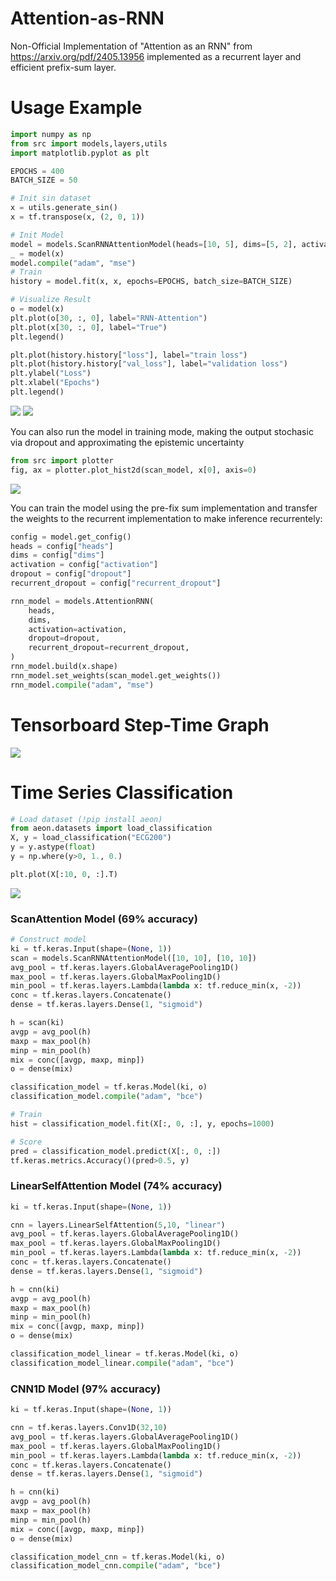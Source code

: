 # Attention-as-RNN
Non-Official Implementation of "Attention as an RNN" from https://arxiv.org/pdf/2405.13956 implemented as a recurrent layer and efficient prefix-sum layer. 

# Usage Example


```python
import numpy as np 
from src import models,layers,utils 
import matplotlib.pyplot as plt 

EPOCHS = 400
BATCH_SIZE = 50

# Init sin dataset 
x = utils.generate_sin()
x = tf.transpose(x, (2, 0, 1))

# Init Model
model = models.ScanRNNAttentionModel(heads=[10, 5], dims=[5, 2], activation="silu", concat_heads=False)
_ = model(x)
model.compile("adam", "mse")
# Train 
history = model.fit(x, x, epochs=EPOCHS, batch_size=BATCH_SIZE)

# Visualize Result 
o = model(x)
plt.plot(o[30, :, 0], label="RNN-Attention")
plt.plot(x[30, :, 0], label="True")
plt.legend()

plt.plot(history.history["loss"], label="train loss")
plt.plot(history.history["val_loss"], label="validation loss")
plt.ylabel("Loss")
plt.xlabel("Epochs")
plt.legend()
```

![](https://github.com/claCase/Attention-as-RNN/blob/main/figures/output.png)
![](https://github.com/claCase/Attention-as-RNN/blob/main/figures/loss_train.png)


You can also run the model in training mode, making the output stochasic via dropout and approximating the epistemic uncertainty 

```python
from src import plotter
fig, ax = plotter.plot_hist2d(scan_model, x[0], axis=0)
```

![](https://github.com/claCase/Attention-as-RNN/blob/main/figures/output_stochastic.png)

You can train the model using the pre-fix sum implementation and transfer the weights to the recurrent implementation to make inference recurrentely:
```python
config = model.get_config()
heads = config["heads"]
dims = config["dims"]
activation = config["activation"]
dropout = config["dropout"]
recurrent_dropout = config["recurrent_dropout"]

rnn_model = models.AttentionRNN(
    heads,
    dims,
    activation=activation,
    dropout=dropout,
    recurrent_dropout=recurrent_dropout,
)
rnn_model.build(x.shape)
rnn_model.set_weights(scan_model.get_weights())
rnn_model.compile("adam", "mse")
```

# Tensorboard Step-Time Graph 

![](https://github.com/claCase/Attention-as-RNN/blob/main/figures/step_time_graph.png)


# Time Series Classification 
```python
# Load dataset (!pip install aeon)
from aeon.datasets import load_classification
X, y = load_classification("ECG200")
y = y.astype(float)
y = np.where(y>0, 1., 0.)

plt.plot(X[:10, 0, :].T)
```
![](https://github.com/claCase/Attention-as-RNN/blob/main/figures/ecg200.png)

### ScanAttention Model (69% accuracy)
```python
# Construct model 
ki = tf.keras.Input(shape=(None, 1))
scan = models.ScanRNNAttentionModel([10, 10], [10, 10])
avg_pool = tf.keras.layers.GlobalAveragePooling1D()
max_pool = tf.keras.layers.GlobalMaxPooling1D()
min_pool = tf.keras.layers.Lambda(lambda x: tf.reduce_min(x, -2))
conc = tf.keras.layers.Concatenate()
dense = tf.keras.layers.Dense(1, "sigmoid")

h = scan(ki)
avgp = avg_pool(h)
maxp = max_pool(h)
minp = min_pool(h)
mix = conc([avgp, maxp, minp])
o = dense(mix)

classification_model = tf.keras.Model(ki, o)
classification_model.compile("adam", "bce")

# Train
hist = classification_model.fit(X[:, 0, :], y, epochs=1000)

# Score
pred = classification_model.predict(X[:, 0, :])
tf.keras.metrics.Accuracy()(pred>0.5, y)
```

### LinearSelfAttention Model (74% accuracy)
```python
ki = tf.keras.Input(shape=(None, 1))

cnn = layers.LinearSelfAttention(5,10, "linear")
avg_pool = tf.keras.layers.GlobalAveragePooling1D()
max_pool = tf.keras.layers.GlobalMaxPooling1D()
min_pool = tf.keras.layers.Lambda(lambda x: tf.reduce_min(x, -2))
conc = tf.keras.layers.Concatenate()
dense = tf.keras.layers.Dense(1, "sigmoid")

h = cnn(ki)
avgp = avg_pool(h)
maxp = max_pool(h)
minp = min_pool(h)
mix = conc([avgp, maxp, minp])
o = dense(mix)

classification_model_linear = tf.keras.Model(ki, o)
classification_model_linear.compile("adam", "bce")
```

### CNN1D Model (97% accuracy)
```python
ki = tf.keras.Input(shape=(None, 1))

cnn = tf.keras.layers.Conv1D(32,10)
avg_pool = tf.keras.layers.GlobalAveragePooling1D()
max_pool = tf.keras.layers.GlobalMaxPooling1D()
min_pool = tf.keras.layers.Lambda(lambda x: tf.reduce_min(x, -2))
conc = tf.keras.layers.Concatenate()
dense = tf.keras.layers.Dense(1, "sigmoid")

h = cnn(ki)
avgp = avg_pool(h)
maxp = max_pool(h)
minp = min_pool(h)
mix = conc([avgp, maxp, minp])
o = dense(mix)

classification_model_cnn = tf.keras.Model(ki, o)
classification_model_cnn.compile("adam", "bce")
```

